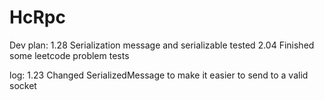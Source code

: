 # HcRpc
Dev plan:
1.28 Serialization message and serializable tested
2.04 Finished some leetcode problem tests

log:
1.23 Changed SerializedMessage to make it easier to send to a valid socket
